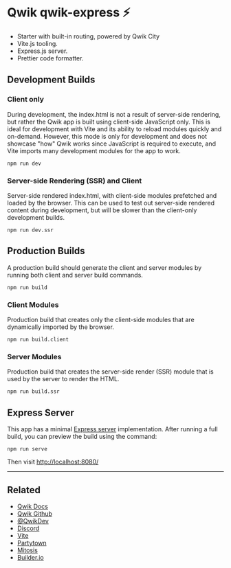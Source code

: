 # Qwik qwik-express ⚡️

- Starter with built-in routing, powered by Qwik City
- Vite.js tooling.
- Express.js server.
- Prettier code formatter.

## Development Builds

### Client only

During development, the index.html is not a result of server-side rendering, but rather the Qwik app is built using client-side JavaScript only. This is ideal for development with Vite and its ability to reload modules quickly and on-demand. However, this mode is only for development and does not showcase "how" Qwik works since JavaScript is required to execute, and Vite imports many development modules for the app to work.

```
npm run dev
```

### Server-side Rendering (SSR) and Client

Server-side rendered index.html, with client-side modules prefetched and loaded by the browser. This can be used to test out server-side rendered content during development, but will be slower than the client-only development builds.

```
npm run dev.ssr
```

## Production Builds

A production build should generate the client and server modules by running both client and server build commands.

```
npm run build
```

### Client Modules

Production build that creates only the client-side modules that are dynamically imported by the browser.

```
npm run build.client
```

### Server Modules

Production build that creates the server-side render (SSR) module that is used by the server to render the HTML.

```
npm run build.ssr
```

## Express Server

This app has a minimal [Express server](https://expressjs.com/) implementation. After running a full build, you can preview the build using the command:

```
npm run serve
```

Then visit [http://localhost:8080/](http://localhost:8080/)

--------------------

## Related

- [Qwik Docs](https://qwik.builder.io/)
- [Qwik Github](https://github.com/BuilderIO/qwik)
- [@QwikDev](https://twitter.com/QwikDev)
- [Discord](https://qwik.builder.io/chat)
- [Vite](https://vitejs.dev/)
- [Partytown](https://partytown.builder.io/)
- [Mitosis](https://github.com/BuilderIO/mitosis)
- [Builder.io](https://www.builder.io/)
